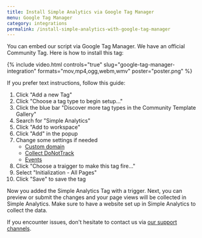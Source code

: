 ```yaml
---
title: Install Simple Analytics via Google Tag Manager
menu: Google Tag Manager
category: integrations
permalink: /install-simple-analytics-with-google-tag-manager
---
```


You can embed our script via Google Tag Manager. We have an official Community Tag. Here is how to install this tag:

{%
  include video.html
  controls="true"
  slug="google-tag-manager-integration"
  formats="mov,mp4,ogg,webm,wmv"
  poster="poster.png"
%}

If you prefer text instructions, follow this guide:

1. Click "Add a new Tag"
1. Click "Choose a tag type to begin setup..."
1. Click the blue bar "Discover more tag types in the Community Template Gallery"
1. Search for "Simple Analytics"
1. Click "Add to workspace"
1. Click "Add" in the popup
1. Change some settings if needed
   - [Custom domain](/bypass-ad-blockers)
   - [Collect DoNotTrack](/dnt)
   - [Events](/events)
1. Click "Choose a traigger to make this tag fire..."
1. Select "Initialization - All Pages"
1. Click "Save" to save the tag

Now you added the Simple Analytics Tag with a trigger. Next, you can preview or submit the changes and your page views will be collected in Simple Analytics. Make sure to have a website set up in Simple Analytics to collect the data.

If you encounter issues, don't hesitate to contact us via [our support channels](https://simpleanalytics.com/contact).
